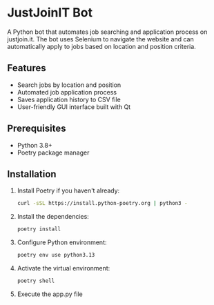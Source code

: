 # JustJoinIT Bot

A Python bot that automates job searching and application process on justjoin.it. The bot uses Selenium to navigate the website and can automatically apply to jobs based on location and position criteria.

## Features

- Search jobs by location and position
- Automated job application process 
- Saves application history to CSV file
- User-friendly GUI interface built with Qt

## Prerequisites

- Python 3.8+
- Poetry package manager

## Installation
1. Install Poetry if you haven't already:
   ```bash
   curl -sSL https://install.python-poetry.org | python3 -
   ```

2. Install the dependencies:
   ```bash
   poetry install
   ```

3. Configure Python environment:
   ```bash 
   poetry env use python3.13
   ```

4. Activate the virtual environment:
   ```bash
   poetry shell
   ```
5. Execute the app.py file